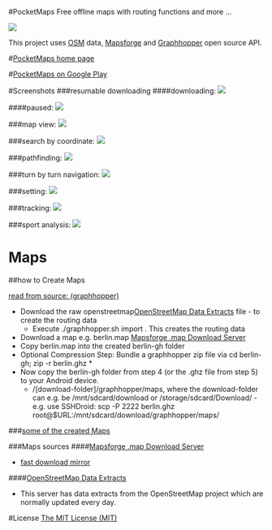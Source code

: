 #PocketMaps 
Free offline maps with routing functions and more ...

![](documentation/icon_pocketmaps_dark_512.png)

This project uses [OSM](https://www.openstreetmap.org/) data, [Mapsforge](https://github.com/mapsforge/mapsforge)
and [Graphhopper](https://graphhopper.com/) open source API.

#[PocketMaps home page](http://junjunguo.com/PocketMaps/)

#[PocketMaps on Google Play](https://play.google.com/store/apps/details?id=com.junjunguo.pocketmaps)

#Screenshots
###resumable downloading
####downloading:
![](documentation/PocketMaps_download_view_v8.png)

####paused:
![](documentation/PocketMaps_download_view_v8_pause.png)

###map view:
![](documentation/map2-2015-07-01-012721.png)

###search by coordinate:
![](documentation/search_by_coordinate_2015-10-01-15-19-45.png)

###pathfinding:
![](documentation/pathfinding_2015-10-01-15-24-31.png)

###turn by turn navigation:
![](documentation/PocketMaps_nav_directions.png)

###setting:
![](documentation/pocketMaps_map_settings.png)

###tracking: 
![](documentation/pocketMaps_tracking_analytics.png)

###sport analysis:
![](documentation/pocketMaps_sport_tracking.png)

# Maps
##how to Create Maps

[read from source: (graphhopper)](https://github.com/graphhopper/graphhopper/blob/master/docs/android/index.md)

- Download the raw openstreetmap[OpenStreetMap Data Extracts](http://download.geofabrik.de/) file - to create the routing data
    - Execute ./graphhopper.sh import <your-osm-file>. This creates the routing data
- Download a map e.g. berlin.map [Mapsforge .map Download Server](http://download.mapsforge.org/)
- Copy berlin.map into the created berlin-gh folder
- Optional Compression Step: Bundle a graphhopper zip file via cd berlin-gh; zip -r berlin.ghz *
- Now copy the berlin-gh folder from step 4 (or the .ghz file from step 5) to your Android device.
    - /[download-folder]/graphhopper/maps, where the download-folder can e.g. be /mnt/sdcard/download or
/storage/sdcard/Download/ - e.g. use SSHDroid: scp -P 2222 berlin.ghz root@$URL:/mnt/sdcard/download/graphhopper/maps/

###[some of the created Maps](http://folk.ntnu.no/junjung/pocketmaps/maps/)

###Maps sources
####[Mapsforge .map Download Server](http://download.mapsforge.org/)
- [fast download mirror](http://ftp-stud.hs-esslingen.de/pub/Mirrors/download.mapsforge.org/maps/)

####[OpenStreetMap Data Extracts](http://download.geofabrik.de/)
- This server has data extracts from the OpenStreetMap project which are normally updated every day.


#License
[The MIT License (MIT)](LICENSE)
